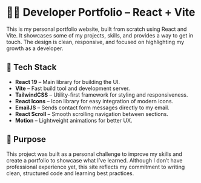 # 🧑‍💻 Developer Portfolio – React + Vite

This is my personal portfolio website, built from scratch using React and Vite. It showcases some of my projects, skills, and provides a way to get in touch. The design is clean, responsive, and focused on highlighting my growth as a developer.

## 🚀 Tech Stack

- **React 19** – Main library for building the UI.
- **Vite** – Fast build tool and development server.
- **TailwindCSS** – Utility-first framework for styling and responsiveness.
- **React Icons** – Icon library for easy integration of modern icons.
- **EmailJS** – Sends contact form messages directly to my email.
- **React Scroll** – Smooth scrolling navigation between sections.
- **Motion** – Lightweight animations for better UX.

## 🎯 Purpose

This project was built as a personal challenge to improve my skills and create a portfolio to showcase what I’ve learned. Although I don’t have professional experience yet, this site reflects my commitment to writing clean, structured code and learning best practices.
